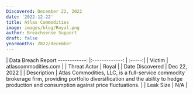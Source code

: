 ```yaml
---
Discovered: December 22, 2022
date: '2022-12-22'
title: Atlas Commodities
image: images/blog/Royal.png
author: Breachsense Support
draft: false
yearmonths: 2022/december
---
```



| Data Breach Report
------------:     |:-------------:    | :-----:|
| Victim      | atlascommodities.com      | 
| Threat Actor      | Royal      | 
| Date Discovered      | Dec 22, 2022      | 
| Description      | Atlas Commodities, LLC, is a full-service commodity brokerage firm, providing portfolio diversification and the ability to hedge production and consumption against price fluctuations.      | 
| Leak Size      | N/A      | 

